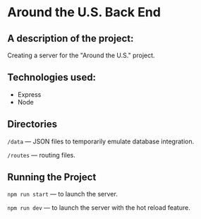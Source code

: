 # Around the U.S. Back End

## A description of the project:

Creating a server for the "Around the U.S." project.

## Technologies used:

- Express
- Node

## Directories

`/data` — JSON files to temporarily emulate database integration.

`/routes` — routing files.

## Running the Project

`npm run start` — to launch the server.

`npm run dev` — to launch the server with the hot reload feature.
